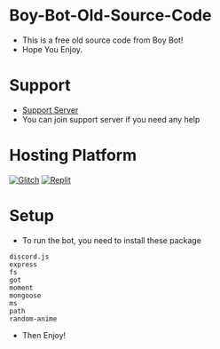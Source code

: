 # Boy-Bot-Old-Source-Code
- This is a free old source code from Boy Bot! 
- Hope You Enjoy.
# Support
- [Support Server](https://discord.gg/rr2N4UaHk2)
- You can join support server if you need any help
# Hosting Platform
[![Glitch](https://cdn.glitch.com/2703baf2-b643-4da7-ab91-7ee2a2d00b5b%2Fremix-button.svg)](https://glitch.com/edit/#!/import/git?url=https://github.com/BobRoblox2020/Boy-Bot-Old-Source-Code)
[![Replit](https://repl.it/badge/github/SudhanPlayz/Discord-MusicBot)](https://replit.com/@BobRoblox/Boy-Bot-Old-Source-Code)
# Setup
- To run the bot, you need to install these package
```
discord.js
express   
fs
got
moment
mongoose
ms
path
random-anime
```
- Then Enjoy!
